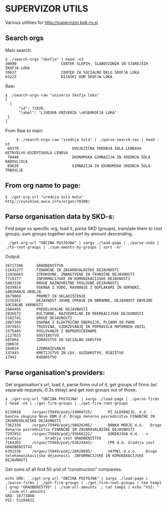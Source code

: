 SUPERVIZOR UTILS
================

Various utilities for http://supervizor.kpk-rs.si

Search orgs
-----------

Main search:

	$ ./search-orgs "škofja" | head -n3
	30090					 CENTER SLEPIH, SLABOVIDNIH IN STAREJŠIH ŠKOFJA LOKA
	30627					 CENTER ZA SOCIALNO DELO ŠKOFJA LOKA
	63223					 DIJAŠKI DOM ŠKOFJA LOKA
	
Raw:

	$ ./search-orgs-raw "univerza škofja loka"
	[
	  {
	      "id": 71820, 
	      "label": "LJUDSKA UNIVERZA \u0160KOFJA LOKA"
	 }
	]

From Raw to main:

     	 $ ./search-orgs-raw "srednja šola" | ./parse-search-res | head -n3
	 69370					      DVOJEZIČNA SREDNJA ŠOLA LENDAVA KETNYELVU KOZEPISKOLA LENDVA
	 70440					      EKONOMSKA GIMNAZIJA IN SREDNJA ŠOLA RADOVLJICA
	 69620					      GIMNAZIJA IN EKONOMSKA SREDNJA ŠOLA TRBOVLJE


From org name to page:
----------------------

	$ ./get-org-url "srednja šola muta"
	http://sunshine.owca.info/organ/70300/


Parse organisation data by SKD-s:
---------------------------------

Find page os specific org, load it, parse SKD (groups), translate them to root groups, sum groups together and sort by amount descending.

     ./get-org-url "OBČINA POSTOJNA" | xargs ./load-page | ./parse-skds | ./to-root-groups | ./sum-amonts-by-groups | sort -nr

Output:

	26717386      GRADBENIŠTVO
	21641277      FINANČNE IN ZAVAROVALNIŠKE DEJAVNOSTI
	11926663      STROKOVNE, ZNANSTVENE IN TEHNIČNE DEJAVNOSTI
	7719177	      INFORMACIJSKE IN KOMUNIKACIJSKE DEJAVNOSTI
	5403339	      DRUGE RAZNOVRSTNE POSLOVNE DEJAVNOSTI
	5039914	      OSKRBA Z VODO, RAVNANJE Z ODPLAKAMI IN ODPADKI, SANIRANJE OKOLJA
	3679069	      PROMET IN SKLADIŠČENJE
	3226351	      DEJAVNOST JAVNE UPRAVE IN OBRAMBE, DEJAVNOST OBVEZNE SOCIALNE VARNOSTI
	2884495	      PREDELOVALNE DEJAVNOSTI
	2826572	      KULTURNE, RAZVEDRILNE IN REKREACIJSKE DEJAVNOSTI
	2102741	      DRUGE DEJAVNOSTI
	2087309	      OSKRBA Z ELEKTRIČNO ENERGIJO, PLINOM IN PARO
	1979931	      TRGOVINA, VZDRŽEVANJE IN POPRAVILA MOTORNIH VOZIL
	1575485	      POSLOVANJE Z NEPREMIČNINAMI
	1127015	      GOSTINSTVO
	587064	      ZDRAVSTVO IN SOCIALNO VARSTVO
	190670	      
	184014	      IZOBRAŽEVANJE
	137443	      KMETIJSTVO IN LOV, GOZDARSTVO, RIBIŠTVO
	17941	      RUDARSTVO


Parse organisation's providers:
------------------------------

Get organisation's url, load it, parse firms out of it, get groups of firms (w/ separate requests, 0.3s delay) and get root groups out of those.

	$ ./get-org-url "OBČINA POSTOJNA" | xargs ./load-page | ./parse-firms | head -n5 | ./get-firm-groups | ./get-firm-root-groups

	8139828		/organ/75949/podj/24009725/	      PZ SLOVENIJE, d.d. - bančna skupina Nove KBM d.d.	Drugo denarno posredništvo FINANČNE IN ZAVAROVALNIŠKE DEJAVNOSTI
	7362336		/organ/75949/podj/98026305/	      BANKA MORJE d.d.	 Drugo denarno posredništvo	FINANČNE IN ZAVAROVALNIŠKE DEJAVNOSTI
	7297652		/organ/75949/podj/95666222/	      GORENJSKA d.d. - v stečaju	       Gradnja cest	GRADBENIŠTVO
	7164203		/organ/75949/podj/63624443/	      CPR d.d. Gradnja cest	       GRADBENIŠTVO
	6391536		/organ/75949/podj/28928695/	      VATMEL d.o.o.    Druge telekomunikacijske dejavnosti	INFORMACIJSKE IN KOMUNIKACIJSKE DEJAVNOSTI


Get sums of all first 50 and of "construction" companies.

	echo GRD: `./get-org-url "OBČINA POSTOJNA" | xargs ./load-page | ./parse-firms | ./get-firm-groups | ./get-firm-root-groups | tee temp1 | grep "GRADBENIŠTVO" | ./sum-all-amounts` ; cat temp1 | echo "VSI: " `./sum-all-amounts`
	GRD: 16773808
	VSI: 51284622

